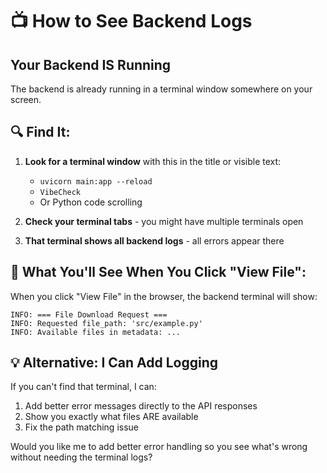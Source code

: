 # 📺 How to See Backend Logs

## Your Backend IS Running

The backend is already running in a terminal window somewhere on your screen.

## 🔍 Find It:

1. **Look for a terminal window** with this in the title or visible text:
   - `uvicorn main:app --reload`
   - `VibeCheck`
   - Or Python code scrolling

2. **Check your terminal tabs** - you might have multiple terminals open

3. **That terminal shows all backend logs** - all errors appear there

## 📝 What You'll See When You Click "View File":

When you click "View File" in the browser, the backend terminal will show:
```
INFO: === File Download Request ===
INFO: Requested file_path: 'src/example.py'
INFO: Available files in metadata: ...
```

## 💡 Alternative: I Can Add Logging

If you can't find that terminal, I can:
1. Add better error messages directly to the API responses
2. Show you exactly what files ARE available
3. Fix the path matching issue

Would you like me to add better error handling so you see what's wrong without needing the terminal logs?
